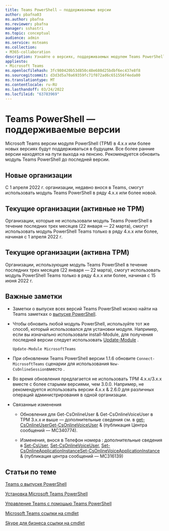```yaml
---
title: Teams PowerShell — поддерживаемые версии
author: pbafna03
ms.author: pbafna
ms.reviewer: pbafna
manager: sshastri
ms.topic: conceptual
audience: admin
ms.service: msteams
ms.collection:
- M365-collaboration
description: Узнайте о версиях, поддерживаемых модулем Teams PowerShell, который используется для администрирования Microsoft Teams.
appliesto:
- Microsoft Teams
ms.openlocfilehash: 3fc980420b53d850c48e680d25bdbf6ec437e8f8
ms.sourcegitcommit: d3d3d5a70a69359fc71f072ad6c651556f4eda00
ms.translationtype: MT
ms.contentlocale: ru-RU
ms.lasthandoff: 03/24/2022
ms.locfileid: "63783969"
---
```

# <a name="teams-powershell-module---supported-versions"></a>Teams PowerShell — поддерживаемые версии

Microsoft Teams версии модуля PowerShell (TPM) в 4.x.x или более новых версиях будут поддерживаться в будущем. Все более ранние версии находятся на пути выхода на пенсию. Рекомендуется обновить модуль Teams PowerShell до последней версии.



## <a name="new-organizations"></a>Новые организации

С 1 апреля 2022 г. организации, недавно внося в Teams, смогут использовать модуль Teams PowerShell в ряду 4.x.x или более новой.



## <a name="current-organizations-non-tpm-active"></a>Текущие организации (активные не TPM)

Организации, которые не использовали модуль Teams PowerShell в течение последних трех месяцев (22 января — 22 марта), смогут использовать модуль PowerShell Teams только в ряду 4.x.x или более, начиная с 1 апреля 2022 г.



## <a name="current-organizations-tpm-active"></a>Текущие организации (активна TPM)

Организации, использующие модуль Teams PowerShell в течение последних трех месяцев (22 января — 22 марта), смогут использовать модуль PowerShell Teams только в ряду 4.x.x или более, начиная с 15 июня 2022 г. 



## <a name="important-notes"></a>Важные заметки

- Заметки о выпуске всех версий Teams PowerShell можно найти на Teams заметках о [выпуске PowerShell](teams-powershell-release-notes.md).

- Чтобы обновить любой модуль PowerShell, используйте тот же способ, который использовался для установки модуля. Например, если вы изначально использовали install-Module, для получения последней версии следует использовать [Update-Module](/powershell/module/powershellget/update-module) .  

  ```powershell
  Update-Module MicrosoftTeams
  ```

-   При обновлении Teams PowerShell версии 1.1.6 обновите `Connect-MicrosoftTeams` сценарии для использования `New-CsOnlineSession`вместо .

-   Во время обновления предлагается не использовать TPM 4.x.x/3.x.x вместе с более старыми версиями, чем 3.0.0. Например, не рекомендуется использовать версии 4.x.x & 2.6.0 для различных операций администрирования в одной организации. 

- Связанные изменения
  * Обновления для Get-CsOnlineUser & Get-CsOnlineVoiceUser в TPM 3.x.x и выше — дополнительные сведения см. в [get-CsOnlineUserGet-CsOnlineVoiceUser](/powershell/module/skype/get-csonlineuser) &  (публикация Центра сообщений — MC340774).[](/powershell/module/skype/get-csonlinevoiceuser)

  * Изменения, внося в Телефон номера : дополнительные сведения в [Set-CsUser](/powershell/module/skype/set-csuser), [Set-CsOnlineVoiceUser](/powershell/module/skype/set-csonlinevoiceuser), [Set-CsOnlineApplicationInstanceSet-CsOnlineVoiceApplicationInstance](/powershell/module/skype/set-csonlineapplicationinstance) &  (публикация центра сообщений — MC316139)[](/powershell/module/skype/set-csonlinevoiceapplicationinstance)



## <a name="related-topics"></a>Статьи по теме

[Teams о выпуске PowerShell](teams-powershell-release-notes.md)

[Установка Microsoft Teams PowerShell](teams-powershell-install.md)

[Управление Teams с помощью Teams PowerShell](teams-powershell-managing-teams.md)

[Microsoft Teams ссылки на cmdlet](/powershell/module/teams) 

[Skype для бизнеса ссылки на cmdlet](/powershell/module/skype) 
